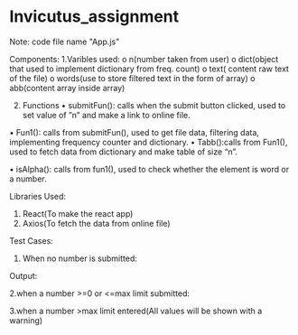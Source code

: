 # Invicutus_assignment

Note: code file name "App.js"

Components:
1.Varibles used:
  o	n(number taken from user)
  o	dict(object that used to implement dictionary from freq. count)
  o	text( content raw text of the file)
  o	words(use to store filtered text in the form of    array)
  o	abb(content array inside array)

2.	Functions
  •	submitFun(): calls when the submit button clicked, used to set value of ”n” and make a link to online file.

  •	Fun1(): calls from submitFun(), used to get file data, filtering data, implementing frequency counter and dictionary.
  •	Tabb():calls from Fun1(), used to fetch data from dictionary and make table of size “n”.

  •	isAlpha(): calls from fun1(), used to check whether the element is word or a number.
  
Libraries Used:
  1. React(To make the react app)
  2. Axios(To fetch the data from online file)

Test Cases:
1.	When no number is submitted:
  <pic1>
 
Output:
  <pic2>
 
2.when a number >=0 or <=max limit submitted:
 <pic3> 
 

3.when a number >max limit entered(All values will be shown with a warning)
  <pic4>
 



